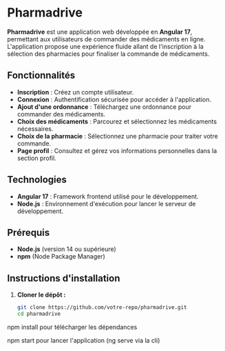 # Pharmadrive

**Pharmadrive** est une application web développée en **Angular 17**, permettant aux utilisateurs de commander des médicaments en ligne. L'application propose une expérience fluide allant de l'inscription à la sélection des pharmacies pour finaliser la commande de médicaments.

## Fonctionnalités

- **Inscription** : Créez un compte utilisateur.
- **Connexion** : Authentification sécurisée pour accéder à l'application.
- **Ajout d'une ordonnance** : Téléchargez une ordonnance pour commander des médicaments.
- **Choix des médicaments** : Parcourez et sélectionnez les médicaments nécessaires.
- **Choix de la pharmacie** : Sélectionnez une pharmacie pour traiter votre commande.
- **Page profil** : Consultez et gérez vos informations personnelles dans la section profil.

## Technologies

- **Angular 17** : Framework frontend utilisé pour le développement.
- **Node.js** : Environnement d'exécution pour lancer le serveur de développement.

## Prérequis

- **Node.js** (version 14 ou supérieure)
- **npm** (Node Package Manager)

## Instructions d'installation

1. **Cloner le dépôt :**
   ```bash
   git clone https://github.com/votre-repo/pharmadrive.git
   cd pharmadrive

npm install pour télécharger les dépendances

npm start pour lancer l'application (ng serve via la cli)
